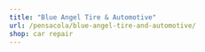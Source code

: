 ```yaml
---
title: "Blue Angel Tire & Automotive"
url: /pensacola/blue-angel-tire-and-automotive/
shop: car repair
---
```

